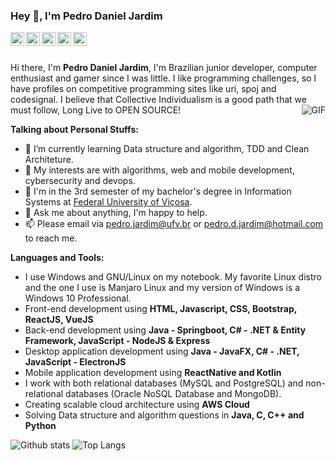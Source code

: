 ### Hey 👋, I'm Pedro Daniel Jardim

<a href="https://www.linkedin.com/in/pedro-daniel-jardim-280597a8/">
  <img align="left" alt="Linkdeln" width="22px" src="https://cdn.jsdelivr.net/npm/simple-icons@v3/icons/linkedin.svg" />
</a>
<a href="https://stackoverflow.com/users/13221149/pedrodanieljardim">
  <img align="left" alt="StackOverflow" width="22px" src="https://cdn.jsdelivr.net/npm/simple-icons@3.1.0/icons/stackoverflow.svg" />
</a>
<a href="https://github.com/pedrodanieljardim">
  <img align="left" alt="Github" width="22px" src="https://cdn.jsdelivr.net/npm/simple-icons@v3/icons/github.svg" />
</a>
<a href="https://www.facebook.com/pedro.daniel.102/">
  <img align="left" alt="Facebook" width="22px" src="https://cdn.jsdelivr.net/npm/simple-icons@v3/icons/facebook.svg" />
</a>
<a href="https://t.me/pedrdj">
  <img align="left" alt="Telegram" width="22px" src="https://cdn.jsdelivr.net/npm/simple-icons@v3/icons/telegram.svg" />
</a>
<br/>
<br/>

Hi there, I'm **Pedro Daniel Jardim**, I'm Brazilian junior developer, computer enthusiast and gamer since I was little. 
I like programming challenges, so I have profiles on competitive programming sites like uri, spoj and codesignal. 
I believe that Collective Individualism is a good path that we must follow, Long Live to OPEN SOURCE!
<img align="right" alt="GIF" src="https://media.giphy.com/media/10AoZDUmPrhguQ/giphy.gif" />

**Talking about Personal Stuffs:**

- 🌱 I’m currently learning Data structure and algorithm, TDD and Clean Architeture.
- 🤔 My interests are with algorithms, web and mobile development, cybersecurity and devops.
- 💼 I'm in the 3rd semester of my bachelor's degree in Information Systems at [Federal University of Viçosa](https://www.ufv.br/).
- 💬 Ask me about anything, I'm happy to help.
- 📫 Please email via pedro.jardim@ufv.br or pedro.d.jardim@hotmail.com to reach me.

**Languages and Tools:**

- I use Windows and GNU/Linux on my notebook. My favorite Linux distro and the one I use is Manjaro Linux and my version of Windows is a Windows 10 Professional.
- Front-end development using **HTML, Javascript, CSS, Bootstrap, ReactJS, VueJS**
- Back-end development using **Java - Springboot, C# - .NET & Entity Framework, JavaScript - NodeJS & Express**
- Desktop application development using **Java - JavaFX, C# - .NET, JavaScript - ElectronJS**
- Mobile application development using **ReactNative and Kotlin**
- I work with both relational databases (MySQL and PostgreSQL) and non-relational databases (Oracle NoSQL Database and MongoDB).
- Creating scalable cloud architecture using **AWS Cloud**
- Solving Data structure and algorithm questions in **Java, C, C++ and Python**

![Github stats](https://github-readme-stats.vercel.app/api?username=pedrodanieljardim&show_icons=true&icon_color=B8C5E4&title_color=0D262D&text_color=37383B&hide_border=true&hide=prs,issues)
![Top Langs](https://github-readme-stats.vercel.app/api/top-langs/?username=pedrodanieljardim&hide=tex,html&layout=compact&hide_border=true&title_color=0D262D&)

